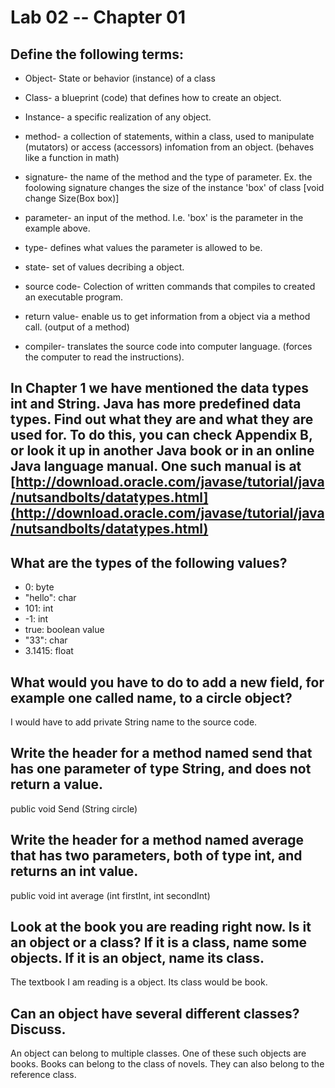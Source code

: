 # Lab 02 -- Chapter 01

## Define the following terms:

* Object- State or behavior (instance) of a class
 
* Class- a blueprint (code) that defines how to create an object.

* Instance- a specific realization of any object.
 
* method- a collection of statements, within a class, used to manipulate (mutators) or access (accessors) infomation from an object. (behaves like a function in math) 
 
* signature- the name of the method and the type of parameter. Ex. the foolowing signature changes the size of the instance 'box' of class   [void change Size(Box box)]
 
* parameter- an input of the method. I.e. 'box' is the parameter in the example above.
 
* type- defines what values the parameter is allowed to be.
 
* state- set of values decribing a object.
 
* source code- Colection of written commands that compiles to created an executable program.
 
* return value- enable us to get information from a object via a method call. (output of a method)
 
* compiler- translates the source code into computer language. (forces the computer to read the instructions).

## In Chapter 1 we have mentioned the data types int and String. Java has more predefined data types. Find out what they are and what they are used for. To do this, you can check Appendix B, or look it up in another Java book or in an online Java language manual. One such manual is at [http://download.oracle.com/javase/tutorial/java/nutsandbolts/datatypes.html](http://download.oracle.com/javase/tutorial/java/nutsandbolts/datatypes.html)

## What are the types of the following values?

* 0: byte
* "hello": char
* 101: int
* -1: int
* true: boolean value
* "33": char
* 3.1415: float

## What would you have to do to add a new field, for example one called name, to a circle object?
I would have to add private String name to the source code.

## Write the header for a method named send that has one parameter of type String, and does not return a value.
public void Send (String circle)

## Write the header for a method named average that has two parameters, both of type int, and returns an int value.
public void int average (int firstInt, int secondInt)

## Look at the book you are reading right now. Is it an object or a class? If it is a class, name some objects. If it is an object, name its class. 
The textbook I am reading is a object. Its class would be book.

## Can an object have several different classes? Discuss.
An object can belong to multiple classes. One of these such objects are books. Books can belong to the class of novels. They can also belong to the reference class.
